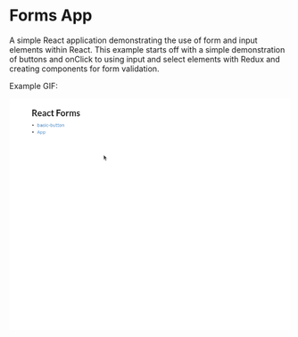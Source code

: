 # Forms App
A simple React application demonstrating the use of form and input elements within React. This example starts off with a simple demonstration of buttons and onClick to using input and select elements with Redux and creating components for form validation.

Example GIF:

![Example of the Forms App GIF](./images/demonstration.gif)
